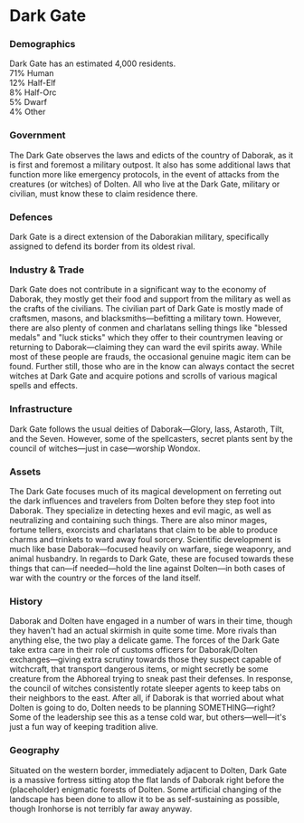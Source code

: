 Dark Gate
=========

### Demographics

Dark Gate has an estimated 4,000 residents.  
 71% Human  
12% Half-Elf  
8% Half-Orc  
5% Dwarf  
4% Other  

### Government

The Dark Gate observes the laws and edicts of the country of Daborak, as it is first and foremost a military outpost. It also has some additional laws that function more like emergency protocols, in the event of attacks from the creatures (or witches) of Dolten. All who live at the Dark Gate, military or civilian, must know these to claim residence there.

### Defences

Dark Gate is a direct extension of the Daborakian military, specifically assigned to defend its border from its oldest rival.

### Industry & Trade

Dark Gate does not contribute in a significant way to the economy of Daborak, they mostly get their food and support from the military as well as the crafts of the civilians. The civilian part of Dark Gate is mostly made of craftsmen, masons, and blacksmiths—befitting a military town. However, there are also plenty of conmen and charlatans selling things like "blessed medals" and "luck sticks" which they offer to their countrymen leaving or returning to Daborak—claiming they can ward the evil spirits away. While most of these people are frauds, the occasional genuine magic item can be found. Further still, those who are in the know can always contact the secret witches at Dark Gate and acquire potions and scrolls of various magical spells and effects.

### Infrastructure

Dark Gate follows the usual deities of Daborak—Glory, Iass, Astaroth, Tilt, and the Seven. However, some of the spellcasters, secret plants sent by the council of witches—just in case—worship Wondox.

### Assets

The Dark Gate focuses much of its magical development on ferreting out the dark influences and travelers from Dolten before they step foot into Daborak. They specialize in detecting hexes and evil magic, as well as neutralizing and containing such things. There are also minor mages, fortune tellers, exorcists and charlatans that claim to be able to produce charms and trinkets to ward away foul sorcery.   Scientific development is much like base Daborak—focused heavily on warfare, siege weaponry, and animal husbandry. In regards to Dark Gate, these are focused towards these things that can—if needed—hold the line against Dolten—in both cases of war with the country or the forces of the land itself.

### History

Daborak and Dolten have engaged in a number of wars in their time, though they haven't had an actual skirmish in quite some time. More rivals than anything else, the two play a delicate game. The forces of the Dark Gate take extra care in their role of customs officers for Daborak/Dolten exchanges—giving extra scrutiny towards those they suspect capable of witchcraft, that transport dangerous items, or might secretly be some creature from the Abhoreal trying to sneak past their defenses. In response, the council of witches consistently rotate sleeper agents to keep tabs on their neighbors to the east. After all, if Daborak is that worried about what Dolten is going to do, Dolten needs to be planning SOMETHING—right? Some of the leadership see this as a tense cold war, but others—well—it's just a fun way of keeping tradition alive.

### Geography

Situated on the western border, immediately adjacent to Dolten, Dark Gate is a massive fortress sitting atop the flat lands of Daborak right before the (placeholder) enigmatic forests of Dolten. Some artificial changing of the landscape has been done to allow it to be as self-sustaining as possible, though Ironhorse is not terribly far away anyway.
